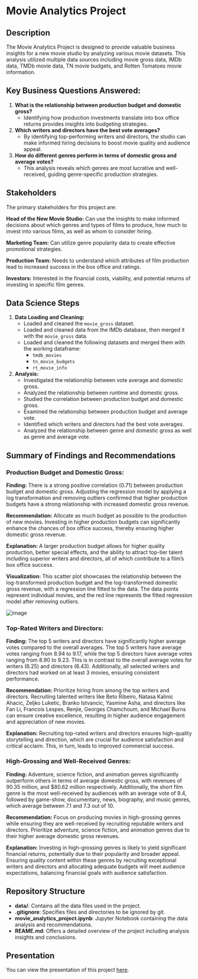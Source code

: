 # Movie Analytics Project

## Description
The Movie Analytics Project is designed to provide valuable business insights for a new movie studio by analyzing various movie datasets. This analysis utilized multiple data sources including movie gross data, IMDb data, TMDb movie data, TN movie budgets, and Rotten Tomatoes movie information. 

## Key Business Questions Answered:
1. **What is the relationship between production budget and domestic gross?**
   - Identifying how production investments translate into box office returns provides insights into budgeting strategies.
2. **Which writers and directors have the best vote averages?**
   - By identifying top-performing writers and directors, the studio can make informed hiring decisions to boost movie quality and audience appeal.
3. **How do different genres perform in terms of domestic gross and average votes?**
   - This analysis reveals which genres are most lucrative and well-received, guiding genre-specific production strategies.

## Stakeholders
The primary stakeholders for this project are:

**Head of the New Movie Studio:** Can use the insights to make informed decisions about which genres and types of films to produce, how much to invest into various films, as well as whom to consider hiring.

**Marketing Team:** Can utilize genre popularity data to create effective promotional strategies.

**Production Team:** Needs to understand which attributes of film production lead to increased success in the box office and ratings.

**Investors:** Interested in the financial costs, viability, and potential returns of investing in specific film genres.

## Data Science Steps
1. **Data Loading and Cleaning:**
   - Loaded and cleaned the `movie_gross` dataset.
   - Loaded and cleaned data from the IMDb database, then merged it with the `movie_gross` data.
   - Loaded and cleaned the following datasets and merged them with the working dataframe:
     - `tmdb_movies`
     - `tn_movie_budgets`
     - `rt_movie_info`
2. **Analysis:**
   - Investigated the relationship between vote average and domestic gross.
   - Analyzed the relationship between runtime and domestic gross.
   - Studied the correlation between production budget and domestic gross.
   - Examined the relationship between production budget and average vote.
   - Identified which writers and directors had the best vote averages.
   - Analyzed the relationship between genre and domestic gross as well as genre and average vote.

## Summary of Findings and Recommendations

### Production Budget and Domestic Gross:
**Finding:** There is a strong positive correlation (0.71) between production budget and domestic gross. Adjusting the regression model by applying a log transformation and removing outliers confirmed that higher production budgets have a strong relationship with increased domestic gross revenue.

**Recommendation:** Allocate as much budget as possible to the production of new movies. Investing in higher production budgets can significantly enhance the chances of box office success, thereby ensuring higher domestic gross revenue.

**Explanation:** A larger production budget allows for higher quality production, better special effects, and the ability to attract top-tier talent including superior writers and directors, all of which contribute to a film’s box office success.

**Visualization:**
This scatter plot showcases the relationship between the log-transformed production budget and the log-transformed domestic gross revenue, with a regression line fitted to the data. The data points represent individual movies, and the red line represents the fitted regression model after removing outliers.

![image](https://github.com/agambino720/movie_analytics_project/assets/135170174/ed883a2c-2a2f-4ac7-8262-5d896ef2a94e)


### Top-Rated Writers and Directors:
**Finding:** The top 5 writers and directors have significantly higher average votes compared to the overall averages. The top 5 writers have average votes ranging from 8.94 to 9.17, while the top 5 directors have average votes ranging from 8.90 to 9.23. This is in contrast to the overall average votes for writers (6.25) and directors (6.43). Additionally, all selected writers and directors had worked on at least 3 movies, ensuring consistent performance.

**Recommendation:** Prioritize hiring from among the top writers and directors. Recruiting talented writers like Beto Ribeiro, Natasa Kalinic Ahacic, Zeljko Luketic, Branko Istvancic, Yasmine Asha, and directors like Fan Li, Francois Lespes, Renjie, Georges Chamchoum, and Michael Burns can ensure creative excellence, resulting in higher audience engagement and appreciation of new movies.

**Explanation:** Recruiting top-rated writers and directors ensures high-quality storytelling and direction, which are crucial for audience satisfaction and critical acclaim. This, in turn, leads to improved commercial success.

### High-Grossing and Well-Received Genres:
**Finding:** Adventure, science fiction, and animation genres significantly outperform others in terms of average domestic gross, with revenues of 90.35 million, and $80.62 million respectively. Additionally, the short film genre is the most well-received by audiences with an average vote of 9.4, followed by game-show, documentary, news, biography, and music genres, which average between 7.1 and 7.3 out of 10.

**Recommendation:** Focus on producing movies in high-grossing genres while ensuring they are well-received by recruiting reputable writers and directors. Prioritize adventure, science fiction, and animation genres due to their higher average domestic gross revenues.

**Explanation:** Investing in high-grossing genres is likely to yield significant financial returns, potentially due to their popularity and broader appeal. Ensuring quality content within these genres by recruiting exceptional writers and directors and allocating adequate budgets will meet audience expectations, balancing financial goals with audience satisfaction.

## Repository Structure
- **data/**: Contains all the data files used in the project.
- **.gitignore**: Specifies files and directories to be ignored by git.
- **movie_analytics_project.ipynb**: Jupyter Notebook containing the data analysis and recommendations.
- **REAME.md**: Offers a detailed overview of the project including analysis insights and conclusions.

## Presentation
You can view the presentation of this project [here](https://docs.google.com/presentation/d/1qzzlDK3dgB4EjRu-NPncwXxS1F5_SCGlOMEQgSUlTeo/edit?usp=sharing).
